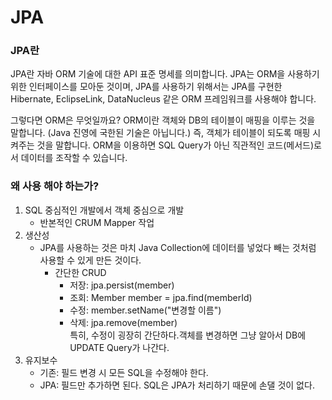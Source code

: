 # JPA 

### JPA란

JPA란 자바 ORM 기술에 대한 API 표준 명세를 의미합니다.
JPA는 ORM을 사용하기 위한 인터페이스를 모아둔 것이며, JPA를 사용하기 위해서는 JPA를 구현한 Hibernate, EclipseLink, DataNucleus 같은 ORM 프레임워크를 사용해야 합니다.

그렇다면 ORM은 무엇일까요?
ORM이란 객체와 DB의 테이블이 매핑을 이루는 것을 말합니다. (Java 진영에 국한된 기술은 아닙니다.)
즉, 객체가 테이블이 되도록 매핑 시켜주는 것을 말합니다.
ORM을 이용하면 SQL Query가 아닌 직관적인 코드(메서드)로서 데이터를 조작할 수 있습니다.

### 왜 사용 해야 하는가?
1. SQL 중심적인 개발에서 객체 중심으로 개발
    - 반본적인 CRUM Mapper 작업
2. 생산성
    - JPA를 사용하는 것은 마치 Java Collection에 데이터를 넣었다 빼는 것처럼 사용할 수 있게 만든 것이다.
        - 간단한 CRUD
          - 저장: jpa.persist(member)
          - 조회: Member member = jpa.find(memberId)
          - 수정: member.setName("변경할 이름")
          - 삭제: jpa.remove(member)  
     특히, 수정이 굉장히 간단하다.객체를 변경하면 그냥 알아서 DB에 UPDATE Query가 나간다.  
 3. 유지보수
    - 기존: 필드 변경 시 모든 SQL을 수정해야 한다.
    - JPA: 필드만 추가하면 된다. SQL은 JPA가 처리하기 때문에 손댈 것이 없다.
